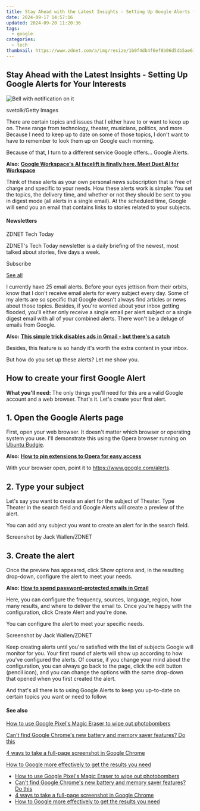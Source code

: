 ```yaml
---
title: Stay Ahead with the Latest Insights - Setting Up Google Alerts for Your Interests
date: 2024-09-17 14:57:16
updated: 2024-09-20 11:20:36
tags:
  - google
categories:
  - tech
thumbnail: https://www.zdnet.com/a/img/resize/1b0f4db4f6ef8b06d5db5ae617fdfd3546e48ec4/2023/08/29/b750aa83-0d53-4305-b372-1fae9dd9c17f/gettyimages-1333212287.jpg?width=278&height=156&fit=crop&auto=webp
---
```


## Stay Ahead with the Latest Insights - Setting Up Google Alerts for Your Interests

![Bell with notification on it](https://www.zdnet.com/a/img/resize/9f3a90e2acea5b0453067d0ed458ea7a5a994133/2023/08/29/b750aa83-0d53-4305-b372-1fae9dd9c17f/gettyimages-1333212287.jpg?auto=webp&width=1280)

svetolk/Getty Images

There are certain topics and issues that I either have to or want to keep up on. These range from technology, theater, musicians, politics, and more. Because I need to keep up to date on some of those topics, I don't want to have to remember to look them up on Google each morning. 

Because of that, I turn to a different service Google offers… Google Alerts. 

**Also:** [**Google Workspace's AI facelift is finally here. Meet Duet AI for Workspace**](https://www.zdnet.com/article/google-workspaces-ai-facelift-is-finally-here-meet-duet-ai-for-workspace/)

Think of these alerts as your own personal news subscription that is free of charge and specific to your needs. How these alerts work is simple: You set the topics, the delivery time, and whether or not they should be sent to you in digest mode (all alerts in a single email). At the scheduled time, Google will send you an email that contains links to stories related to your subjects. 

#### Newsletters

ZDNET Tech Today

ZDNET's Tech Today newsletter is a daily briefing of the newest, most talked about stories, five days a week.

 Subscribe

[See all](https://www.zdnet.com/newsletters/)

I currently have 25 email alerts. Before your eyes jettison from their orbits, know that I don't receive email alerts for every subject every day. Some of my alerts are so specific that Google doesn't always find articles or news about those topics. Besides, if you're worried about your inbox getting flooded, you'll either only receive a single email per alert subject or a single digest email with all of your combined alerts. There won't be a deluge of emails from Google.

**Also:** [**This simple trick disables ads in Gmail - but there's a catch**](https://www.zdnet.com/home-and-office/work-life/this-simple-trick-disables-ads-in-gmail-but-theres-a-catch/)

Besides, this feature is so handy it's worth the extra content in your inbox.

But how do you set up these alerts? Let me show you.

## How to create your first Google Alert

**What you'll need:** The only things you'll need for this are a valid Google account and a web browser. That's it. Let's create your first alert.

## 1\. Open the Google Alerts page

First, open your web browser. It doesn't matter which browser or operating system you use. I'll demonstrate this using the Opera browser running on [Ubuntu Budgie](https://www.zdnet.com/article/this-official-ubuntu-spin-might-be-just-be-the-perfect-intro-to-linux/). 

**Also:** [**How to pin extensions to Opera for easy access**](https://www.zdnet.com/home-and-office/work-life/how-to-pin-extensions-to-opera-for-easy-access/) 

With your browser open, point it to <https://www.google.com/alerts>. 

## 2\. Type your subject

Let's say you want to create an alert for the subject of Theater. Type Theater in the search field and Google Alerts will create a preview of the alert.

You can add any subject you want to create an alert for in the search field.

Screenshot by Jack Wallen/ZDNET

## 3\. Create the alert

Once the preview has appeared, click Show options and, in the resulting drop-down, configure the alert to meet your needs. 

**Also:** [**How to spend password-protected emails in Gmail**](https://www.zdnet.com/article/how-to-send-password-protected-emails-in-gmail/)

Here, you can configure the frequency, sources, language, region, how many results, and where to deliver the email to. Once you're happy with the configuration, click Create Alert and you're done. 

You can configure the alert to meet your specific needs.

Screenshot by Jack Wallen/ZDNET

Keep creating alerts until you're satisfied with the list of subjects Google will monitor for you. Your first round of alerts will show up according to how you've configured the alerts. Of course, if you change your mind about the configuration, you can always go back to the page, click the edit button (pencil icon), and you can change the options with the same drop-down that opened when you first created the alert.

And that's all there is to using Google Alerts to keep you up-to-date on certain topics you want or need to follow.

#### See also

[How to use Google Pixel's Magic Eraser to wipe out photobombers](https://www.zdnet.com/article/how-to-use-magic-eraser-on-the-google-pixel/ "How to use Google Pixel's Magic Eraser to wipe out photobombers")

[Can't find Google Chrome's new battery and memory saver features? Do this](https://www.zdnet.com/article/cant-find-google-chromes-new-battery-and-memory-saver-features-do-this/ "Can't find Google Chrome's new battery and memory saver features? Do this")

[4 ways to take a full-page screenshot in Google Chrome](https://www.zdnet.com/article/how-to-take-a-full-page-screenshot-in-google-chrome/ "4 ways to take a full-page screenshot in Google Chrome")

[How to Google more effectively to get the results you need](https://www.zdnet.com/article/how-to-use-google-search-more-effectively-to-get-the-results-you-need/ "How to Google more effectively to get the results you need")

* [How to use Google Pixel's Magic Eraser to wipe out photobombers](https://www.zdnet.com/article/how-to-use-magic-eraser-on-the-google-pixel/ "How to use Google Pixel's Magic Eraser to wipe out photobombers")
* [Can't find Google Chrome's new battery and memory saver features? Do this](https://www.zdnet.com/article/cant-find-google-chromes-new-battery-and-memory-saver-features-do-this/ "Can't find Google Chrome's new battery and memory saver features? Do this")
* [4 ways to take a full-page screenshot in Google Chrome](https://www.zdnet.com/article/how-to-take-a-full-page-screenshot-in-google-chrome/ "4 ways to take a full-page screenshot in Google Chrome")
* [How to Google more effectively to get the results you need](https://www.zdnet.com/article/how-to-use-google-search-more-effectively-to-get-the-results-you-need/ "How to Google more effectively to get the results you need")

<ins class="adsbygoogle"
     style="display:block"
     data-ad-format="autorelaxed"
     data-ad-client="ca-pub-7571918770474297"
     data-ad-slot="1223367746"></ins>



<ins class="adsbygoogle"
     style="display:block"
     data-ad-client="ca-pub-7571918770474297"
     data-ad-slot="8358498916"
     data-ad-format="auto"
     data-full-width-responsive="true"></ins>
